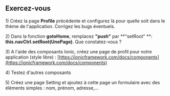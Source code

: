 ## Exercez-vous

1\) Créez la page **Profile** précédente et configurez là pour quelle soit dans le thème de l'application. Corrigez les bugs éventuels.

2\) Dans la fonction **gotoHome**, remplacez **"push"** par **"setRoot" **: **this.navCtrl.setRoot\(UnePage\)**. Que constatez-vous ?

3\) A l'aide des composants Ionic, créez une page de profil pour notre application (style libre) : [https://ionicframework.com/docs/components](https://ionicframework.com/docs/components)

4\) Testez d'autres composants

5\) Créez une page Setting et ajoutez à cette page un formulaire avec des éléments simples : nom, prénom, adresse,...
